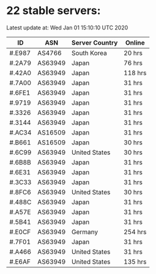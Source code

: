 # 22 stable servers:

Latest update at: Wed Jan 01 15:10:10 UTC 2020

| ID | ASN | Server Country | Online |
| -- | --- | -------------- | ------ |
| #.E987 | AS4766 | South Korea | 20 hrs |
| #.2A79 | AS63949 | Japan | 76 hrs |
| #.42A0 | AS63949 | Japan | 118 hrs |
| #.7A00 | AS63949 | Japan | 31 hrs |
| #.6FE1 | AS63949 | Japan | 31 hrs |
| #.9719 | AS63949 | Japan | 31 hrs |
| #.3326 | AS63949 | Japan | 31 hrs |
| #.3144 | AS63949 | Japan | 31 hrs |
| #.AC34 | AS16509 | Japan | 31 hrs |
| #.B661 | AS16509 | Japan | 30 hrs |
| #.6C99 | AS63949 | United States | 30 hrs |
| #.6B8B | AS63949 | Japan | 31 hrs |
| #.6E31 | AS63949 | Japan | 31 hrs |
| #.3C33 | AS63949 | Japan | 31 hrs |
| #.8FC6 | AS63949 | United States | 30 hrs |
| #.488C | AS63949 | Japan | 31 hrs |
| #.A57E | AS63949 | Japan | 31 hrs |
| #.5B41 | AS63949 | Japan | 31 hrs |
| #.E0CF | AS63949 | Germany | 254 hrs |
| #.7F01 | AS63949 | Japan | 31 hrs |
| #.A466 | AS63949 | United States | 31 hrs |
| #.E6AF | AS63949 | United States | 135 hrs |

